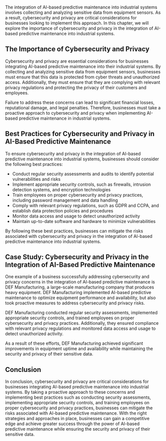 
The integration of AI-based predictive maintenance into industrial systems involves collecting and analyzing sensitive data from equipment sensors. As a result, cybersecurity and privacy are critical considerations for businesses looking to implement this approach. In this chapter, we will explore the importance of cybersecurity and privacy in the integration of AI-based predictive maintenance into industrial systems.

The Importance of Cybersecurity and Privacy
-------------------------------------------

Cybersecurity and privacy are essential considerations for businesses integrating AI-based predictive maintenance into their industrial systems. By collecting and analyzing sensitive data from equipment sensors, businesses must ensure that this data is protected from cyber threats and unauthorized access. Additionally, they must ensure that they are complying with relevant privacy regulations and protecting the privacy of their customers and employees.

Failure to address these concerns can lead to significant financial losses, reputational damage, and legal penalties. Therefore, businesses must take a proactive approach to cybersecurity and privacy when implementing AI-based predictive maintenance in industrial systems.

Best Practices for Cybersecurity and Privacy in AI-Based Predictive Maintenance
-------------------------------------------------------------------------------

To ensure cybersecurity and privacy in the integration of AI-based predictive maintenance into industrial systems, businesses should consider the following best practices:

* Conduct regular security assessments and audits to identify potential vulnerabilities and risks
* Implement appropriate security controls, such as firewalls, intrusion detection systems, and encryption technologies
* Train employees on proper cybersecurity and privacy practices, including password management and data handling
* Comply with relevant privacy regulations, such as GDPR and CCPA, and establish data protection policies and procedures
* Monitor data access and usage to detect unauthorized activity
* Maintain up-to-date software and hardware to minimize vulnerabilities

By following these best practices, businesses can mitigate the risks associated with cybersecurity and privacy in the integration of AI-based predictive maintenance into industrial systems.

Case Study: Cybersecurity and Privacy in the Integration of AI-Based Predictive Maintenance
-------------------------------------------------------------------------------------------

One example of a business successfully addressing cybersecurity and privacy concerns in the integration of AI-based predictive maintenance is DEF Manufacturing, a large-scale manufacturing company that produces heavy equipment. DEF Manufacturing implemented AI-based predictive maintenance to optimize equipment performance and availability, but also took proactive measures to address cybersecurity and privacy risks.

DEF Manufacturing conducted regular security assessments, implemented appropriate security controls, and trained employees on proper cybersecurity and privacy practices. Additionally, they ensured compliance with relevant privacy regulations and monitored data access and usage to detect unauthorized activity.

As a result of these efforts, DEF Manufacturing achieved significant improvements in equipment uptime and availability while maintaining the security and privacy of their sensitive data.

Conclusion
----------

In conclusion, cybersecurity and privacy are critical considerations for businesses integrating AI-based predictive maintenance into industrial systems. By taking a proactive approach to these concerns and implementing best practices such as conducting security assessments, implementing appropriate security controls, and training employees on proper cybersecurity and privacy practices, businesses can mitigate the risks associated with AI-based predictive maintenance. With the right strategies and approaches in place, businesses can gain a competitive edge and achieve greater success through the power of AI-based predictive maintenance while ensuring the security and privacy of their sensitive data.
